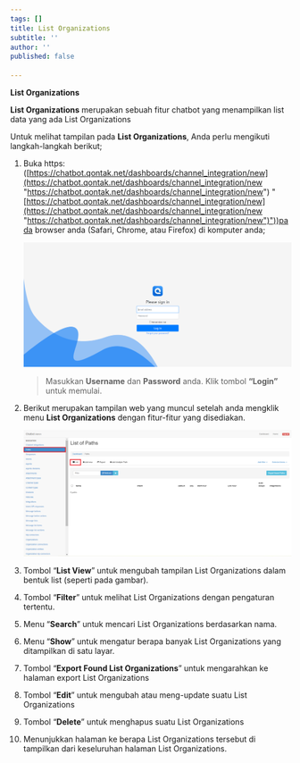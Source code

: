 ```yaml
---
tags: []
title: List Organizations
subtitle: ''
author: ''
published: false

---
```

**List Organizations**

**List Organizations** merupakan sebuah fitur chatbot yang menampilkan list data yang ada List Organizations

Untuk melihat tampilan pada **List Organizations**, Anda perlu mengikuti langkah-langkah berikut;

 1. Buka https: ([https://chatbot.qontak.net/dashboards/channel_integration/new](https://chatbot.qontak.net/dashboards/channel_integration/new "https://chatbot.qontak.net/dashboards/channel_integration/new") "[https://chatbot.qontak.net/dashboards/channel_integration/new](https://chatbot.qontak.net/dashboards/channel_integration/new "https://chatbot.qontak.net/dashboards/channel_integration/new")"))pada browser anda (Safari, Chrome, atau Firefox) di komputer anda;

    ![](/uploads/channell.PNG)

    > Masukkan **Username** dan **Password** anda. Klik tombol **“Login”** untuk memulai.
 2. Berikut merupakan tampilan web yang muncul setelah anda mengklik menu **List Organizations** dengan fitur-fitur yang disediakan.

    ![](/uploads/paths1.PNG)
 3. Tombol “**List View**” untuk mengubah tampilan List Organizations dalam bentuk list (seperti pada gambar).
 4. Tombol “**Filter**” untuk melihat List Organizations dengan pengaturan tertentu.
 5. Menu “**Search**” untuk mencari List Organizations berdasarkan nama.
 6. Menu “**Show**” untuk mengatur berapa banyak List Organizations yang ditampilkan di satu layar.
 7. Tombol “**Export Found List Organizations**” untuk mengarahkan ke halaman export List Organizations
 8. Tombol “**Edit**” untuk mengubah atau meng-update suatu List Organizations
 9. Tombol “**Delete**” untuk menghapus suatu List Organizations
10. Menunjukkan halaman ke berapa List Organizations tersebut di tampilkan dari keseluruhan halaman List Organizations.